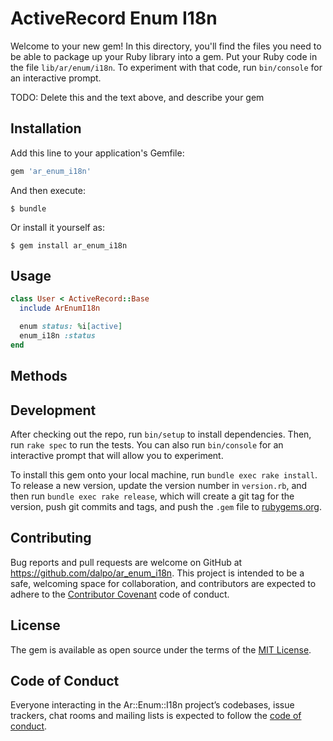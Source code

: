 # ActiveRecord Enum I18n

Welcome to your new gem! In this directory, you'll find the files you need to be able to package up your Ruby library into a gem. Put your Ruby code in the file `lib/ar/enum/i18n`. To experiment with that code, run `bin/console` for an interactive prompt.

TODO: Delete this and the text above, and describe your gem

## Installation

Add this line to your application's Gemfile:

```ruby
gem 'ar_enum_i18n'
```

And then execute:

    $ bundle

Or install it yourself as:

    $ gem install ar_enum_i18n

## Usage

```ruby
class User < ActiveRecord::Base
  include ArEnumI18n

  enum status: %i[active]
  enum_i18n :status
end
```

## Methods

## Development

After checking out the repo, run `bin/setup` to install dependencies. Then, run `rake spec` to run the tests. You can also run `bin/console` for an interactive prompt that will allow you to experiment.

To install this gem onto your local machine, run `bundle exec rake install`. To release a new version, update the version number in `version.rb`, and then run `bundle exec rake release`, which will create a git tag for the version, push git commits and tags, and push the `.gem` file to [rubygems.org](https://rubygems.org).

## Contributing

Bug reports and pull requests are welcome on GitHub at https://github.com/dalpo/ar_enum_i18n. This project is intended to be a safe, welcoming space for collaboration, and contributors are expected to adhere to the [Contributor Covenant](http://contributor-covenant.org) code of conduct.

## License

The gem is available as open source under the terms of the [MIT License](http://opensource.org/licenses/MIT).

## Code of Conduct

Everyone interacting in the Ar::Enum::I18n project’s codebases, issue trackers, chat rooms and mailing lists is expected to follow the [code of conduct](https://github.com/dalpo/ar_enum_i18n/blob/master/CODE_OF_CONDUCT.md).
